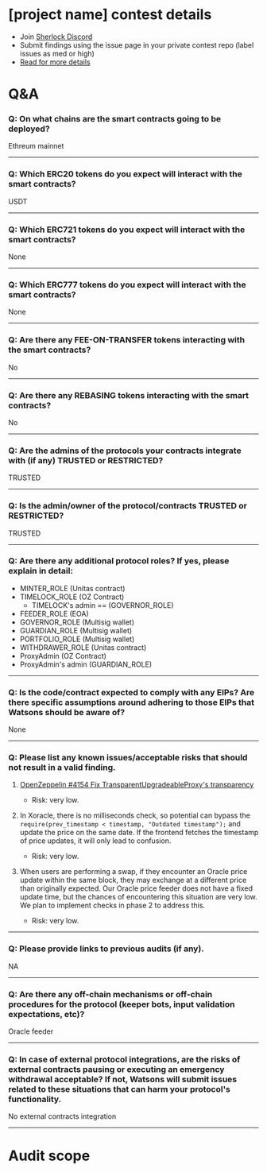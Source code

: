 
# [project name] contest details

- Join [Sherlock Discord](https://discord.gg/MABEWyASkp)
- Submit findings using the issue page in your private contest repo (label issues as med or high)
- [Read for more details](https://docs.sherlock.xyz/audits/watsons)

# Q&A

### Q: On what chains are the smart contracts going to be deployed?
Ethreum mainnet
___

### Q: Which ERC20 tokens do you expect will interact with the smart contracts? 
USDT 
___

### Q: Which ERC721 tokens do you expect will interact with the smart contracts? 
None
___

### Q: Which ERC777 tokens do you expect will interact with the smart contracts? 
None
___

### Q: Are there any FEE-ON-TRANSFER tokens interacting with the smart contracts?

No
___

### Q: Are there any REBASING tokens interacting with the smart contracts?

No
___

### Q: Are the admins of the protocols your contracts integrate with (if any) TRUSTED or RESTRICTED?
TRUSTED
___

### Q: Is the admin/owner of the protocol/contracts TRUSTED or RESTRICTED?
TRUSTED
___

### Q: Are there any additional protocol roles? If yes, please explain in detail:
* MINTER_ROLE (Unitas contract)
* TIMELOCK_ROLE (OZ Contract)
   * TIMELOCK's admin == (GOVERNOR_ROLE)
* FEEDER_ROLE (EOA)
* GOVERNOR_ROLE (Multisig wallet)
* GUARDIAN_ROLE (Multisig wallet)
* PORTFOLIO_ROLE (Multisig wallet)
* WITHDRAWER_ROLE (Unitas contract)
* ProxyAdmin (OZ Contract)
* ProxyAdmin's admin (GUARDIAN_ROLE)
___

### Q: Is the code/contract expected to comply with any EIPs? Are there specific assumptions around adhering to those EIPs that Watsons should be aware of?
None
___

### Q: Please list any known issues/acceptable risks that should not result in a valid finding.
1. [OpenZeppelin #4154 Fix TransparentUpgradeableProxy's transparency](https://github.com/OpenZeppelin/openzeppelin-contracts/pull/4154)
   - Risk: very low.

2. In Xoracle, there is no milliseconds check, so potential can bypass the `require(prev_timestamp < timestamp, "Outdated timestamp");` and update the price on the same date.  If the frontend fetches the timestamp of price updates, it will only lead to confusion.
   - Risk: very low.
   
3. When users are performing a swap, if they encounter an Oracle price update within the same block, they may exchange at a different price than originally expected. Our Oracle price feeder does not have a fixed update time, but the chances of encountering this situation are very low. We plan to implement checks in phase 2 to address this.
   - Risk: very low.
___

### Q: Please provide links to previous audits (if any).
NA
___

### Q: Are there any off-chain mechanisms or off-chain procedures for the protocol (keeper bots, input validation expectations, etc)?
Oracle feeder 
___

### Q: In case of external protocol integrations, are the risks of external contracts pausing or executing an emergency withdrawal acceptable? If not, Watsons will submit issues related to these situations that can harm your protocol's functionality.
No external contracts integration 
___



# Audit scope
